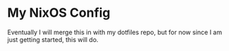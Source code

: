 # My NixOS Config

Eventually I will merge this in with my dotfiles repo, but for now since I am just getting started, this will do.


